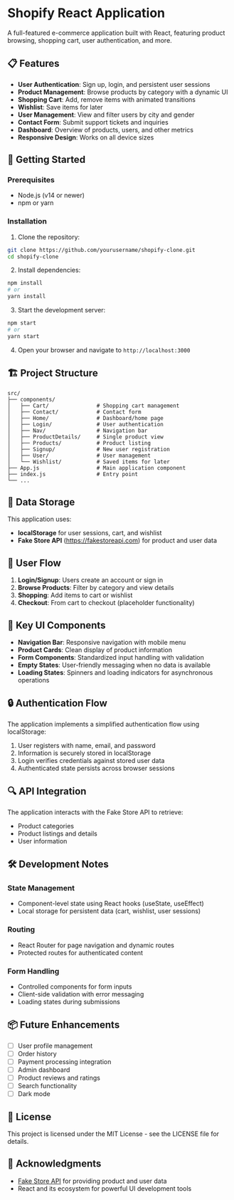 # Shopify React Application

A full-featured e-commerce application built with React, featuring product browsing, shopping cart, user authentication, and more.

## 📋 Features

- **User Authentication**: Sign up, login, and persistent user sessions
- **Product Management**: Browse products by category with a dynamic UI
- **Shopping Cart**: Add, remove items with animated transitions
- **Wishlist**: Save items for later
- **User Management**: View and filter users by city and gender
- **Contact Form**: Submit support tickets and inquiries
- **Dashboard**: Overview of products, users, and other metrics
- **Responsive Design**: Works on all device sizes

## 🚀 Getting Started

### Prerequisites

- Node.js (v14 or newer)
- npm or yarn

### Installation

1. Clone the repository:

```bash
git clone https://github.com/yourusername/shopify-clone.git
cd shopify-clone
```

2. Install dependencies:

```bash
npm install
# or
yarn install
```

3. Start the development server:

```bash
npm start
# or
yarn start
```

4. Open your browser and navigate to `http://localhost:3000`

## 🏗️ Project Structure

```
src/
├── components/
│   ├── Cart/               # Shopping cart management
│   ├── Contact/            # Contact form
│   ├── Home/               # Dashboard/home page
│   ├── Login/              # User authentication
│   ├── Nav/                # Navigation bar
│   ├── ProductDetails/     # Single product view
│   ├── Products/           # Product listing
│   ├── Signup/             # New user registration
│   ├── User/               # User management
│   └── Wishlist/           # Saved items for later
├── App.js                  # Main application component
├── index.js                # Entry point
└── ...
```

## 💾 Data Storage

This application uses:

- **localStorage** for user sessions, cart, and wishlist
- **Fake Store API** (https://fakestoreapi.com) for product and user data

## 📱 User Flow

1. **Login/Signup**: Users create an account or sign in
2. **Browse Products**: Filter by category and view details
3. **Shopping**: Add items to cart or wishlist
4. **Checkout**: From cart to checkout (placeholder functionality)

## 🎨 Key UI Components

- **Navigation Bar**: Responsive navigation with mobile menu
- **Product Cards**: Clean display of product information
- **Form Components**: Standardized input handling with validation
- **Empty States**: User-friendly messaging when no data is available
- **Loading States**: Spinners and loading indicators for asynchronous operations

## 🔒 Authentication Flow

The application implements a simplified authentication flow using localStorage:

1. User registers with name, email, and password
2. Information is securely stored in localStorage
3. Login verifies credentials against stored user data
4. Authenticated state persists across browser sessions

## 🔍 API Integration

The application interacts with the Fake Store API to retrieve:

- Product categories
- Product listings and details
- User information

## 🛠️ Development Notes

### State Management

- Component-level state using React hooks (useState, useEffect)
- Local storage for persistent data (cart, wishlist, user sessions)

### Routing

- React Router for page navigation and dynamic routes
- Protected routes for authenticated content

### Form Handling

- Controlled components for form inputs
- Client-side validation with error messaging
- Loading states during submissions

## 📦 Future Enhancements

- [ ] User profile management
- [ ] Order history
- [ ] Payment processing integration
- [ ] Admin dashboard
- [ ] Product reviews and ratings
- [ ] Search functionality
- [ ] Dark mode

## 📄 License

This project is licensed under the MIT License - see the LICENSE file for details.

## 🙏 Acknowledgments

- [Fake Store API](https://fakestoreapi.com) for providing product and user data
- React and its ecosystem for powerful UI development tools
